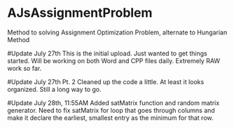# AJsAssignmentProblem
Method to solving Assignment Optimization Problem, alternate to Hungarian Method


#Update July 27th
This is the initial upload. Just wanted to get things started. Will be working on both Word and CPP files daily. Extremely RAW work so far.

#Update July 27th Pt. 2
Cleaned up the code a little. At least it looks organized. Still a long way to go.

#Update July 28th, 11:55AM
Added satMatrix function and random matrix generator. Need to fix satMatrix for loop that goes through columns and make it declare the earliest, smallest entry as the minimum for that row.
